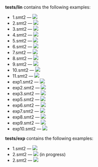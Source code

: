 **tests/lin** contains the following examples:  
* 1.smt2 — <img src="https://render.githubusercontent.com/render/math?math=\exists x:x\leq y">  
* 2.smt2 — <img src="https://render.githubusercontent.com/render/math?math=\exists x:y\cdot 3\leq x\wedge x\leq y\cdot 7">  
* 3.smt2 — <img src="https://render.githubusercontent.com/render/math?math=\exists x:y\leq x\wedge 2\leq x\wedge z\leq x">   
* 4.smt2 — <img src="https://render.githubusercontent.com/render/math?math=\exists x:x\leq 2\wedge 3\leq x">  
* 5.smt2 — <img src="https://render.githubusercontent.com/render/math?math=\exists x:y\cdot 3\leq x\wedge x\leq y\cdot 12">  
* 6.smt2 — <img src="https://render.githubusercontent.com/render/math?math=\exists x:x\leq y\cdot 3\wedge z\leq x\wedge x\leq t">  
* 7.smt2 — <img src="https://render.githubusercontent.com/render/math?math=\exists x:x\leq y %2B z">  
* 8.smt2 — <img src="https://render.githubusercontent.com/render/math?math=\exists x:x\leq y\cdot 5 %2B 8">  
* 9.smt2 — <img src="https://render.githubusercontent.com/render/math?math=\exists x:x\leq y\cdot 2 %2B z\wedge y\cdot 10\leq x">  
* 10.smt2 — <img src="https://render.githubusercontent.com/render/math?math=\exists x:x\leq y\cdot 5 %2B 7\wedge (y %2B z)\cdot 8\leq x">  
* 11.smt2 — <img src="https://render.githubusercontent.com/render/math?math=\exists x:x\leq y %2B ((9 %2B 2) %2B z)">  
* exp1.smt2 — <img src="https://render.githubusercontent.com/render/math?math=\exists x:x\leq 2^y">  
* exp2.smt2 — <img src="https://render.githubusercontent.com/render/math?math=\exists x:2^y\cdot 3\leq x\wedge x\leq 2^y\cdot 7">  
* exp3.smt2 — <img src="https://render.githubusercontent.com/render/math?math=\exists x:2^y\leq x\wedge 2\leq x\wedge z\leq x">   
* exp5.smt2 — <img src="https://render.githubusercontent.com/render/math?math=\exists x:2^y\cdot 3\leq x\wedge x\leq y\cdot 12">  
* exp6.smt2 — <img src="https://render.githubusercontent.com/render/math?math=\exists x:x\leq 2^y\cdot 3\wedge 2^z\leq x\wedge x\leq t">  
* exp7.smt2 — <img src="https://render.githubusercontent.com/render/math?math=\exists x:x\leq 2^y %2B z">  
* exp8.smt2 — <img src="https://render.githubusercontent.com/render/math?math=\exists x:x\leq 2^y %2B y\cdot 5 %2B 8">  
* exp9.smt2 — <img src="https://render.githubusercontent.com/render/math?math=\exists x:x\leq 2^y\cdot 2 %2B 2^z\wedge 2^y\cdot 10\leq x">  
* exp10.smt2 — <img src="https://render.githubusercontent.com/render/math?math=\exists x:x\leq 2^y\cdot 5 %2B 7\wedge (2^y %2B z)\cdot 8\leq x">  

**tests/exp** contains the following examples:  
* 1.smt2 — <img src="https://render.githubusercontent.com/render/math?math=\exists x:2^x\leq y">  
* 2.smt2 — <img src="https://render.githubusercontent.com/render/math?math=\exists x:2^x\leq y\cdot 11 + 4"> (in progress)  
* 2.smt2 — <img src="https://render.githubusercontent.com/render/math?math=\exists x:2^x\leq 2^y\cdot 5 + 7">  

